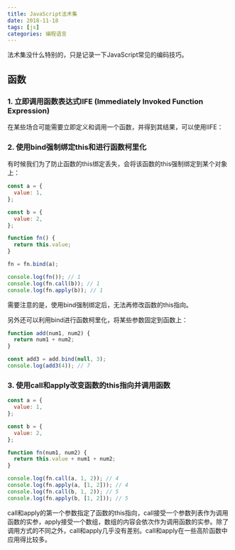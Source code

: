```yaml
---
title: JavaScript法术集
date: 2018-11-18
tags: [js]
categories: 编程语言
---
```


法术集没什么特别的，只是记录一下JavaScript常见的编码技巧。

<!--more-->

## 函数

### 1. 立即调用函数表达式IIFE (Immediately Invoked Function Expression)

在某些场合可能需要立即定义和调用一个函数，并得到其结果，可以使用IIFE：


### 2. 使用bind强制绑定this和进行函数柯里化

有时候我们为了防止函数的this绑定丢失，会将该函数的this强制绑定到某个对象上：

```javascript
const a = {
  value: 1,
};

const b = {
  value: 2,
};

function fn() {
  return this.value;
}

fn = fn.bind(a);

console.log(fn()); // 1
console.log(fn.call(b)); // 1
console.log(fn.apply(b)); // 1
```

需要注意的是，使用bind强制绑定后，无法再修改函数的this指向。

另外还可以利用bind进行函数柯里化，将某些参数固定到函数上：

```javascript
function add(num1, num2) {
  return num1 + num2;
}

const add3 = add.bind(null, 3);
console.log(add3(4)); // 7
```


### 3. 使用call和apply改变函数的this指向并调用函数

```javascript
const a = {
  value: 1,
};

const b = {
  value: 2,
};

function fn(num1, num2) {
  return this.value + num1 + num2;
}

console.log(fn.call(a, 1, 2)); // 4
console.log(fn.apply(a, [1, 2])); // 4
console.log(fn.call(b, 1, 2)); // 5
console.log(fn.apply(b, [1, 2])); // 5
```

call和apply的第一个参数指定了函数的this指向，call接受一个参数列表作为调用函数的实参，apply接受一个数组，数组的内容会依次作为调用函数的实参。除了调用方式的不同之外，call和apply几乎没有差别。call和apply在一些高阶函数中应用得比较多。



